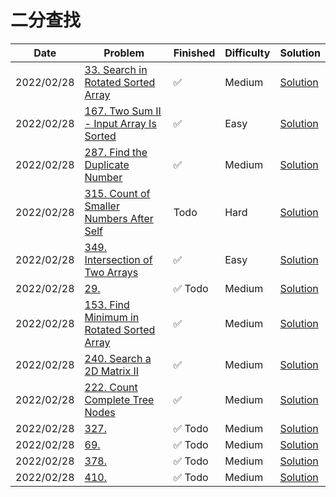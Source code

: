 # 二分查找
| Date       | Problem                                                                                                          | Finished | Difficulty | Solution                                    |
|------------|------------------------------------------------------------------------------------------------------------------|----------|------------|---------------------------------------------|
| 2022/02/28 | [33. Search in Rotated Sorted Array](https://leetcode.com/problems/search-in-rotated-sorted-array/)              | ✅        | Medium     | [Solution](./src/bs/Search.java)            |
| 2022/02/28 | [167. Two Sum II - Input Array Is Sorted](https://leetcode.com/problems/two-sum-ii-input-array-is-sorted/)       | ✅        | Easy       | [Solution](./src/bs/TwoSum.java)            |
| 2022/02/28 | [287. Find the Duplicate Number](https://leetcode.com/problems/find-the-duplicate-number/)                       | ✅        | Medium     | [Solution](./src/bs/FindDuplicate.java)     |
| 2022/02/28 | [315. Count of Smaller Numbers After Self](https://leetcode.com/problems/count-of-smaller-numbers-after-self/)   | Todo     | Hard       | [Solution](./src/bs/CountSmaller.java)      |
| 2022/02/28 | [349. Intersection of Two Arrays](https://leetcode.com/problems/intersection-of-two-arrays/)                     | ✅        | Easy       | [Solution](./src/bs/Intersection.java)      |
| 2022/02/28 | [29.](https://leetcode.com/problems/longest-palindromic-substring/)                                              | ✅ Todo   | Medium     | [Solution](./src/bs/LongestPalindrome.java) |
| 2022/02/28 | [153. Find Minimum in Rotated Sorted Array](https://leetcode.com/problems/find-minimum-in-rotated-sorted-array/) | ✅        | Medium     | [Solution](./src/bs/FindMin.java)           |
| 2022/02/28 | [240. Search a 2D Matrix II](https://leetcode.com/problems/search-a-2d-matrix-ii/)                               | ✅        | Medium     | [Solution](./src/bs/SearchMatrix.java)      |
| 2022/02/28 | [222. Count Complete Tree Nodes](https://leetcode.com/problems/count-complete-tree-nodes/)                       | ✅        | Medium     | [Solution](./src/bs/CountNodes.java)        |
| 2022/02/28 | [327.](https://leetcode.com/problems/longest-palindromic-substring/)                                             | ✅ Todo   | Medium     | [Solution](./src/bs/LongestPalindrome.java) |
| 2022/02/28 | [69.](https://leetcode.com/problems/longest-palindromic-substring/)                                              | ✅ Todo   | Medium     | [Solution](./src/bs/LongestPalindrome.java) |
| 2022/02/28 | [378.](https://leetcode.com/problems/longest-palindromic-substring/)                                             | ✅ Todo   | Medium     | [Solution](./src/bs/LongestPalindrome.java) |
| 2022/02/28 | [410.](https://leetcode.com/problems/longest-palindromic-substring/)                                             | ✅ Todo   | Medium     | [Solution](./src/bs/LongestPalindrome.java) |

